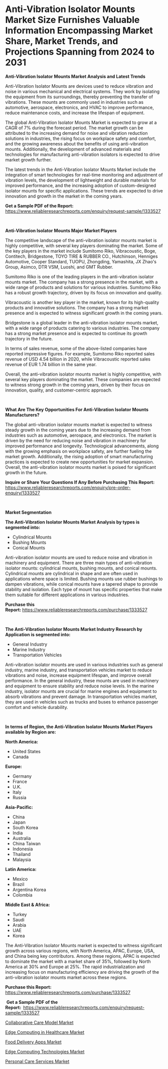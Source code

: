 <p><h1>Anti-Vibration Isolator Mounts Market Size Furnishes Valuable Information Encompassing Market Share, Market Trends, and Projections Spanning from 2024 to 2031</h1></p><p><strong>Anti-Vibration Isolator Mounts Market Analysis and Latest Trends</strong></p>
<p><p>Anti-Vibration Isolator Mounts are devices used to reduce vibration and noise in various mechanical and electrical systems. They work by isolating the equipment from its surroundings, thereby preventing the transfer of vibrations. These mounts are commonly used in industries such as automotive, aerospace, electronics, and HVAC to improve performance, reduce maintenance costs, and increase the lifespan of equipment.</p><p>The global Anti-Vibration Isolator Mounts Market is expected to grow at a CAGR of 7% during the forecast period. The market growth can be attributed to the increasing demand for noise and vibration reduction solutions in industries, the rising focus on workplace safety and comfort, and the growing awareness about the benefits of using anti-vibration mounts. Additionally, the development of advanced materials and technologies for manufacturing anti-vibration isolators is expected to drive market growth further.</p><p>The latest trends in the Anti-Vibration Isolator Mounts Market include the integration of smart technologies for real-time monitoring and adjustment of vibration levels, the development of lightweight and durable materials for improved performance, and the increasing adoption of custom-designed isolator mounts for specific applications. These trends are expected to drive innovation and growth in the market in the coming years.</p></p>
<p><strong>Get a Sample PDF of the Report:&nbsp;</strong> <a href="https://www.reliableresearchreports.com/enquiry/request-sample/1333527">https://www.reliableresearchreports.com/enquiry/request-sample/1333527</a></p>
<p>&nbsp;</p>
<p><strong>Anti-Vibration Isolator Mounts Major Market Players</strong></p>
<p><p>The competitive landscape of the anti-vibration isolator mounts market is highly competitive, with several key players dominating the market. Some of the key players in the market include Sumitomo Riko, Vibracoustic, Boge, Contitech, Bridgestone, TOYO TIRE & RUBBER CO., Hutchinson, Henniges Automotive, Cooper Standard, TUOPU, Zhongding, Yamashita, JX Zhao's Group, Asimco, DTR VSM, Luoshi, and GMT Rubber.</p><p>Sumitomo Riko is one of the leading players in the anti-vibration isolator mounts market. The company has a strong presence in the market, with a wide range of products and solutions for various industries. Sumitomo Riko has a robust growth trajectory, driven by its focus on innovation and quality.</p><p>Vibracoustic is another key player in the market, known for its high-quality products and innovative solutions. The company has a strong market presence and is expected to witness significant growth in the coming years.</p><p>Bridgestone is a global leader in the anti-vibration isolator mounts market, with a wide range of products catering to various industries. The company has a strong market presence and is expected to continue its growth trajectory in the future.</p><p>In terms of sales revenue, some of the above-listed companies have reported impressive figures. For example, Sumitomo Riko reported sales revenue of USD 4.54 billion in 2020, while Vibracoustic reported sales revenue of EUR 1.74 billion in the same year.</p><p>Overall, the anti-vibration isolator mounts market is highly competitive, with several key players dominating the market. These companies are expected to witness strong growth in the coming years, driven by their focus on innovation, quality, and customer-centric approach.</p></p>
<p>&nbsp;</p>
<p><strong>What Are The Key Opportunities For Anti-Vibration Isolator Mounts Manufacturers?</strong></p>
<p><p>The global anti-vibration isolator mounts market is expected to witness steady growth in the coming years due to the increasing demand from industries such as automotive, aerospace, and electronics. The market is driven by the need for reducing noise and vibration in machinery for improved performance and longevity. Technological advancements, along with the growing emphasis on workplace safety, are further fueling the market growth. Additionally, the rising adoption of smart manufacturing practices is expected to create new opportunities for market expansion. Overall, the anti-vibration isolator mounts market is poised for significant growth in the future.</p></p>
<p><strong>Inquire or Share Your Questions If Any Before Purchasing This Report:</strong> <a href="https://www.reliableresearchreports.com/enquiry/pre-order-enquiry/1333527">https://www.reliableresearchreports.com/enquiry/pre-order-enquiry/1333527</a></p>
<p>&nbsp;</p>
<p><strong>Market Segmentation</strong></p>
<p><strong>The Anti-Vibration Isolator Mounts Market Analysis by types is segmented into:</strong></p>
<p><ul><li>Cylindrical Mounts</li><li>Bushing Mounts</li><li>Conical Mounts</li></ul></p>
<p><p>Anti-vibration isolator mounts are used to reduce noise and vibration in machinery and equipment. There are three main types of anti-vibration isolator mounts: cylindrical mounts, bushing mounts, and conical mounts. Cylindrical mounts are cylindrical in shape and are often used in applications where space is limited. Bushing mounts use rubber bushings to dampen vibrations, while conical mounts have a tapered shape to provide stability and isolation. Each type of mount has specific properties that make them suitable for different applications in various industries.</p></p>
<p><strong>Purchase this Report:&nbsp;</strong><a href="https://www.reliableresearchreports.com/purchase/1333527">https://www.reliableresearchreports.com/purchase/1333527</a></p>
<p>&nbsp;</p>
<p><strong>The Anti-Vibration Isolator Mounts Market Industry Research by Application is segmented into:</strong></p>
<p><ul><li>General Industry</li><li>Marine Industry</li><li>Transportation Vehicles</li></ul></p>
<p><p>Anti-vibration isolator mounts are used in various industries such as general industry, marine industry, and transportation vehicles market to reduce vibrations and noise, increase equipment lifespan, and improve overall performance. In the general industry, these mounts are used in machinery and equipment to ensure stability and reduce noise levels. In the marine industry, isolator mounts are crucial for marine engines and equipment to absorb vibrations and prevent damage. In transportation vehicles market, they are used in vehicles such as trucks and buses to enhance passenger comfort and vehicle durability.</p></p>
<p>&nbsp;</p>
<p><strong>In terms of Region, the Anti-Vibration Isolator Mounts Market Players available by Region are:</strong></p>
<p>
    <p> <strong> North America: </strong>
        <ul>
            <li>United States</li>
            <li>Canada</li>
        </ul>
        </p> 
    <p> <strong> Europe: </strong>
        <ul>
            <li>Germany</li>
            <li>France</li>
            <li>U.K.</li>
            <li>Italy</li>
            <li>Russia</li>
        </ul>
        </p> 
    <p> <strong> Asia-Pacific: </strong>
        <ul>
            <li>China</li>
            <li>Japan</li>
            <li>South Korea</li>
            <li>India</li>
            <li>Australia</li>
            <li>China Taiwan</li>
            <li>Indonesia</li>
            <li>Thailand</li>
            <li>Malaysia</li>
        </ul>
        </p> 
    <p> <strong> Latin America: </strong>
        <ul>
            <li>Mexico</li>
            <li>Brazil</li>
            <li>Argentina Korea</li>
            <li>Colombia</li>
        </ul>
        </p> 
    <p> <strong> Middle East & Africa: </strong>
        <ul>
            <li>Turkey</li>
            <li>Saudi</li>
            <li>Arabia</li>
            <li>UAE</li>
            <li>Korea</li>
        </ul>
    </p>
    </p>
<p><p>The Anti-Vibration Isolator Mounts market is expected to witness significant growth across various regions, with North America, APAC, Europe, USA, and China being key contributors. Among these regions, APAC is expected to dominate the market with a market share of 35%, followed by North America at 30% and Europe at 25%. The rapid industrialization and increasing focus on manufacturing efficiency are driving the growth of the anti-vibration isolator mounts market across these regions.</p></p>
<p><strong>Purchase this Report: </strong><a href="https://www.reliableresearchreports.com/purchase/1333527">https://www.reliableresearchreports.com/purchase/1333527</a></p>
<p>&nbsp;<strong>Get a Sample PDF of the Report:&nbsp;&nbsp;</strong><a href="https://www.reliableresearchreports.com/enquiry/request-sample/1333527">https://www.reliableresearchreports.com/enquiry/request-sample/1333527</a></p>
<p><strong></strong></p>
<p><p><a href="https://medium.com/@avaalsop666/collaborative-care-model-market-analysis-its-cagr-market-segmentation-and-global-industry-95e4147b5f7f">Collaborative Care Model Market</a></p><p><a href="https://medium.com/@vrahul.reportprime/edge-computing-in-healthcare-market-insights-into-market-cagr-market-trends-and-growth-f3052279834d">Edge Computing in Healthcare Market</a></p><p><a href="https://medium.com/@vrahul.reportprime/food-delivery-apps-market-the-key-to-successful-business-strategy-forecast-till-2031-59567a1d9186">Food Delivery Apps Market</a></p><p><a href="https://medium.com/@chiragreportprime1/edge-computing-technologies-market-exploring-market-share-market-trends-and-future-growth-7a7e07db6463">Edge Computing Technologies Market</a></p><p><a href="https://medium.com/@avaalsop666/personal-care-services-market-research-report-its-history-and-forecast-2024-to-2031-39dcd96f89e3">Personal Care Services Market</a></p></p>
